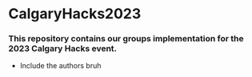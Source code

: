 # CalgaryHacks2023
### This repository contains our groups implementation for the 2023 Calgary Hacks event.  
- Include the authors bruh
